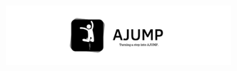 <div align="center">
  <img align="center" src="./design_banner.png" alt="AJUMP Corporation's Banner">
</div>
